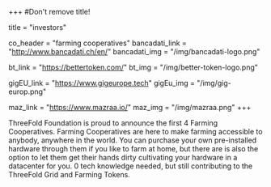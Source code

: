+++
#Don't remove title!

title = "investors"

co_header = "farming cooperatives"
bancadati_link = "http://www.bancadati.ch/en/"
bancadati_img = "/img/bancadati-logo.png"

bt_link = "https://bettertoken.com/"
bt_img = "/img/better-token-logo.png"

gigEU_link = "https://www.gigeurope.tech"
gigEu_img = "/img/gig-europ.png"

maz_link = "https://www.mazraa.io/"
maz_img = "/img/mazraa.png"
+++

ThreeFold Foundation is proud to announce the first 4 Farming Cooperatives.
Farming Cooperatives are here to make farming accessible to anybody, anywhere in the world.
You can purchase your own pre-installed hardware through them if you like to farm at home, but there are is also the option to let them get their hands dirty cultivating your hardware in a datacenter for you. 0 tech knowledge needed, but still contributing to the ThreeFold Grid and Farming Tokens.
